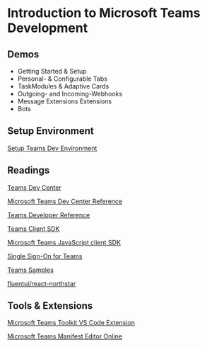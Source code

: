 # Introduction to Microsoft Teams Development

## Demos

- Getting Started & Setup
- Personal- & Configurable Tabs
- TaskModules & Adaptive Cards
- Outgoing- and Incoming-Webhooks
- Message Extensions Extensions
- Bots

## Setup Environment

[Setup Teams Dev Environment](https://docs.microsoft.com/en-us/microsoftteams/platform/build-your-first-app/build-first-app-overview#get-prerequisites)

## Readings

[Teams Dev Center](https://dev.teams.microsoft.com/)

[Microsoft Teams Dev Center Reference](https://docs.microsoft.com/en-us/microsoftteams/platform/overview)

[Teams Developer Reference](https://docs.microsoft.com/en-us/microsoftteams/platform/overview)

[Teams Client SDK](https://docs.microsoft.com/en-us/microsoftteams/platform/tabs/how-to/using-teams-client-sdk)

[Microsoft Teams JavaScript client SDK](https://docs.microsoft.com/en-us/javascript/api/overview/msteams-client?view=msteams-client-js-latest)

[Single Sign-On for Teams](https://docs.microsoft.com/en-us/microsoftteams/platform/tabs/how-to/authentication/auth-aad-sso)

[Teams Samples](https://github.com/OfficeDev/Microsoft-Teams-Samples)

[fluentui/react-northstar](https://fluentsite.z22.web.core.windows.net/)

## Tools & Extensions

[Microsoft Teams Toolkit VS Code Extension](https://marketplace.visualstudio.com/items?itemName=TeamsDevApp.ms-teams-vscode-extension)

[Microsoft Teams Manifest Editor Online](https://dev.teams.microsoft.com/appconfiguration.html)
